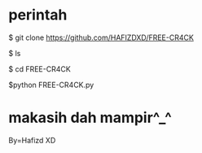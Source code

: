 #  perintah

$ git clone https://github.com/HAFIZDXD/FREE-CR4CK

$ ls

$ cd FREE-CR4CK

$python FREE-CR4CK.py




#  makasih dah mampir^_^




By=Hafizd XD
